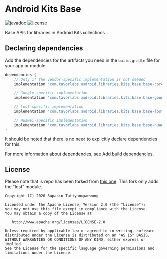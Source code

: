 # Android Kits Base

[![javadoc](https://javadoc.io/badge2/me.tatiyanupanwong.supasin.android.libraries.kits.base/base-core/javadoc.svg)](https://javadoc.io/doc/com.tavorlabs.android.libraries.kits.base/base-core)
[![license](https://img.shields.io/github/license/SupasinTatiyanupanwong/android-kits-base.svg)](https://www.apache.org/licenses/LICENSE-2.0)

Base APIs for libraries in Android Kits collections

## Declaring dependencies

Add the dependencies for the artifacts you need in the ```build.gradle``` file for your app or module:

```groovy
dependencies {
    // Only if the vendor-specific implementation is not needed
    implementation 'com.tavorlabs.android.libraries.kits.base:base-core:1.0.0'

    // Google-specific implementation
    implementation 'com.tavorlabs.android.libraries.kits.base:base-google:1.0.0'

    // Lost-specific implementation
    implementation 'com.tavorlabs.android.libraries.kits.base:base-lost:1.0.0'

    // Huawei-specific implementation
    implementation 'com.tavorlabs.android.libraries.kits.base:base-huawei:1.0.0'
}
```

It should be noted that there is no need to explicitly declare dependencies for this.

For more information about dependencies, see [Add build dependencies](https://developer.android.com/studio/build/dependencies).

## License

Please note that is repo has been forked from [this one](https://github.com/SupasinTatiyanupanwong/android-kits-base).
This fork only adds the "lost" module.
```
Copyright (C) 2020 Supasin Tatiyanupanwong

Licensed under the Apache License, Version 2.0 (the "License");
you may not use this file except in compliance with the License.
You may obtain a copy of the License at

   http://www.apache.org/licenses/LICENSE-2.0

Unless required by applicable law or agreed to in writing, software
distributed under the License is distributed on an "AS IS" BASIS,
WITHOUT WARRANTIES OR CONDITIONS OF ANY KIND, either express or implied.
See the License for the specific language governing permissions and
limitations under the License.
```

